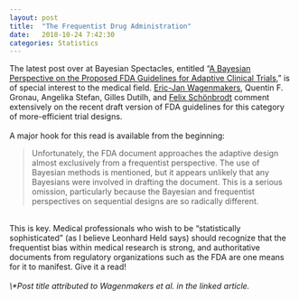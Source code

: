 ```yaml
---
layout: post
title:  "The Frequentist Drug Administration"
date:   2018-10-24 7:42:30
categories: Statistics
---
```


The latest post over at Bayesian Spectacles, entitled “[A Bayesian Perspective on the Proposed FDA Guidelines for Adaptive Clinical Trials](https://www.bayesianspectacles.org/a-bayesian-perspective-on-the-proposed-fda-guidelines-for-adaptive-clinical-trials/),” is of special interest to the medical field. [Eric-Jan Wagenmakers](http://www.ejwagenmakers.com/), Quentin F. Gronau, Angelika Stefan, Gilles Dutilh, and [Felix Schönbrodt](http://www.nicebread.de/) comment extensively on the recent draft version of FDA guidelines for this category of more-efficient trial designs.
<br><br>
A major hook for this read is available from the beginning:
<br>
<blockquote>Unfortunately, the FDA document approaches the adaptive design almost exclusively from a frequentist perspective. The use of Bayesian methods is mentioned, but it appears unlikely that any Bayesians were involved in drafting the document. This is a serious omission, particularly because the Bayesian and frequentist perspectives on sequential designs are so radically different.</blockquote>
<br>
This is key. Medical professionals who wish to be “statistically sophisticated” (as I believe Leonhard Held says) should recognize that the frequentist bias within medical research is strong, and authoritative documents from regulatory organizations such as the FDA are one means for it to manifest. Give it a read!
<br><br>
<i>\*Post title attributed to Wagenmakers et al. in the linked article.</i>
